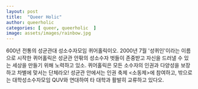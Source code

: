 ```yaml
---
layout: post
title:  "Queer Holic"
author: queerholic
categories: [ queer, queerholic  ]
image: assets/images/rainbow.jpg
---
```


600년 전통의 성균관대 성소수자모임 퀴어홀릭이오. 2000년 7월 '성퀴인'이라는 이름으로 시작한 퀴어홀릭은 성균관 안팎의 성소수자 벗들이 존중받고 자신을 드러낼 수 있는 세상을 만들기 위해 노력하고 있소.
퀴어홀릭은 모든 소수자의 인권과 다양성을 보장하고 차별에 맞서는 단체라오! 성균관 안에서는 인권 축제 <소동제>에 참여하고, 밖으로는 대학성소수자모임 QUV와 연대하여 타 대학과 활발히 교류하고 있다오.